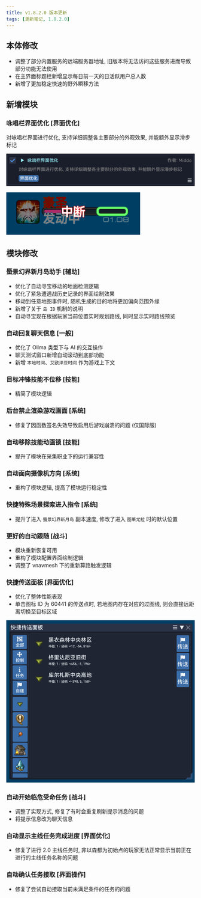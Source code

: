 ```yaml
---
title: v1.8.2.0 版本更新
tags: [更新笔记, 1.8.2.0]
---
```


## 本体修改

- 调整了部分内置服务的远端服务器地址, 旧版本将无法访问这些服务进而导致部分功能无法使用
- 在主界面标题栏新增显示每日前一天的日活跃用户总人数
- 新增了更加稳定快速的野外瞬移方法

## 新增模块

### 咏唱栏界面优化 [界面优化]

对咏唱栏界面进行优化, 支持详细调整各主要部分的外观效果, 并能额外显示滑步标记

![OptimizedCastBar](/assets/Changelog/1.8.2.0/OptimizedCastBar.png)

![OptimizedCastBar-UI](/assets/Changelog/1.8.2.0/OptimizedCastBar-UI.png)

## 模块修改

### 蜃景幻界新月岛助手 [辅助]

- 优化了自动寻宝移动的地面检测逻辑
- 优化了紧急遭遇战历史记录的界面绘制效果
- 移动到任意地图事件时, 随机生成的目的地将更加偏向范围外缘
- 新增了关于 `岛 ID` 机制的说明
- 自动寻宝现在根据玩家当前位置实时规划路线, 同时显示实时路线预览

### 自动回复聊天信息 [一般]

- 优化了 Ollma 类型下与 AI 的交互操作
- 聊天测试窗口新增自动滚动到底部功能
- 新增 `本地时间`、`艾欧泽亚时间` 作为游戏上下文

### 目标冲锋技能不位移 [技能]

- 精简了模块逻辑

### 后台禁止渲染游戏画面 [系统]

- 修复了因函数签名失效导致启用后游戏崩溃的问题 (仅国际服)

### 自动移除技能动画锁 [技能]

- 提升了模块在采集职业下的运行兼容性

### 自动面向摄像机方向 [系统]

- 重构了模块逻辑, 提高了模块运行稳定性

### 快捷特殊场景探索进入指令 [系统]

- 提升了进入 `蜃景幻界新月岛` 副本速度, 修改了进入 `图莱尤拉` 时的默认位置

### 更好的自动跟随 [战斗]

- 模块重新恢复可用
- 重构了模块配置界面绘制逻辑
- 调整了 vnavmesh 下的重新算路触发逻辑

### 快捷传送面板 [界面优化]

- 优化了整体性能表现
- 单击图标 ID 为 60441 的传送点时, 若地图内存在对应的过图线, 则会直接远距离切换至目标区域

![FastTeleportPanel-ChangeZone](/assets/Changelog/1.8.2.0/FastTeleportPanel-ChangeZone.png)

### 自动开始临危受命任务 [战斗]

- 调整了实现方式, 修复了有时会重复刷新提示消息的问题
- 将提示信息改为聊天信息

### 自动显示主线任务完成进度 [界面优化]

- 修复了进行 2.0 主线任务时, 非以森都为初始点的玩家无法正常显示当前正在进行的主线任务名称的问题

### 自动确认任务接取 [界面操作]

- 修复了尝试自动接取当前未满足条件的任务的问题